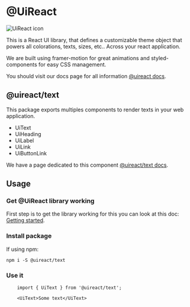 # @UiReact
![UiReact icon](https://www.uireact.io/_next/static/media/sunglasses_cat.a5f3369a.gif)

This is a React UI library, that defines a customizable theme object that powers all colorations, texts, sizes, etc.. Across your react application.

We are built using framer-motion for great animations and styled-components for easy CSS management.

You should visit our docs page for all information [@uireact docs](https://uireact.io).

## @uireact/text

This package exports  multiples components to render texts in your web application.

- UiText
- UiHeading
- UiLabel
- UiLink
- UiButtonLink

We have a page dedicated to this component [@uireact/text docs](https://www.uireact.io/docs/text).

## Usage

### Get @UiReact library working

First step is to get the library working for this you can look at this doc: [Getting started](https://www.uireact.io/docs).

### Install package

If using npm:

```
npm i -S @uireact/text
```

### Use it

```tsx
    import { UiText } from '@uireact/text';

    <UiText>Some text</UiText>
```
